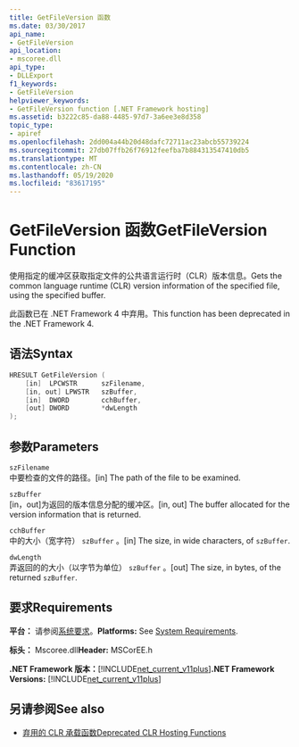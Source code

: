 ```yaml
---
title: GetFileVersion 函数
ms.date: 03/30/2017
api_name:
- GetFileVersion
api_location:
- mscoree.dll
api_type:
- DLLExport
f1_keywords:
- GetFileVersion
helpviewer_keywords:
- GetFileVersion function [.NET Framework hosting]
ms.assetid: b3222c85-da88-4485-97d7-3a6ee3e8d358
topic_type:
- apiref
ms.openlocfilehash: 2dd004a44b20d48dafc72711ac23abcb55739224
ms.sourcegitcommit: 27db07ffb26f76912feefba7b884313547410db5
ms.translationtype: MT
ms.contentlocale: zh-CN
ms.lasthandoff: 05/19/2020
ms.locfileid: "83617195"
---
```

# <a name="getfileversion-function"></a><span data-ttu-id="97cc6-102">GetFileVersion 函数</span><span class="sxs-lookup"><span data-stu-id="97cc6-102">GetFileVersion Function</span></span>
<span data-ttu-id="97cc6-103">使用指定的缓冲区获取指定文件的公共语言运行时（CLR）版本信息。</span><span class="sxs-lookup"><span data-stu-id="97cc6-103">Gets the common language runtime (CLR) version information of the specified file, using the specified buffer.</span></span>  
  
 <span data-ttu-id="97cc6-104">此函数已在 .NET Framework 4 中弃用。</span><span class="sxs-lookup"><span data-stu-id="97cc6-104">This function has been deprecated in the .NET Framework 4.</span></span>  
  
## <a name="syntax"></a><span data-ttu-id="97cc6-105">语法</span><span class="sxs-lookup"><span data-stu-id="97cc6-105">Syntax</span></span>  
  
```cpp  
HRESULT GetFileVersion (  
    [in]  LPCWSTR      szFilename,
    [in, out] LPWSTR   szBuffer,
    [in]  DWORD        cchBuffer,
    [out] DWORD        *dwLength  
);  
```  
  
## <a name="parameters"></a><span data-ttu-id="97cc6-106">参数</span><span class="sxs-lookup"><span data-stu-id="97cc6-106">Parameters</span></span>  
 `szFilename`  
 <span data-ttu-id="97cc6-107">中要检查的文件的路径。</span><span class="sxs-lookup"><span data-stu-id="97cc6-107">[in] The path of the file to be examined.</span></span>  
  
 `szBuffer`  
 <span data-ttu-id="97cc6-108">[in，out]为返回的版本信息分配的缓冲区。</span><span class="sxs-lookup"><span data-stu-id="97cc6-108">[in, out] The buffer allocated for the version information that is returned.</span></span>  
  
 `cchBuffer`  
 <span data-ttu-id="97cc6-109">中的大小（宽字符） `szBuffer` 。</span><span class="sxs-lookup"><span data-stu-id="97cc6-109">[in] The size, in wide characters, of `szBuffer`.</span></span>  
  
 `dwLength`  
 <span data-ttu-id="97cc6-110">弄返回的的大小（以字节为单位） `szBuffer` 。</span><span class="sxs-lookup"><span data-stu-id="97cc6-110">[out] The size, in bytes, of the returned `szBuffer`.</span></span>  
  
## <a name="requirements"></a><span data-ttu-id="97cc6-111">要求</span><span class="sxs-lookup"><span data-stu-id="97cc6-111">Requirements</span></span>  
 <span data-ttu-id="97cc6-112">**平台：** 请参阅[系统要求](../../get-started/system-requirements.md)。</span><span class="sxs-lookup"><span data-stu-id="97cc6-112">**Platforms:** See [System Requirements](../../get-started/system-requirements.md).</span></span>  
  
 <span data-ttu-id="97cc6-113">**标头：** Mscoree.dll</span><span class="sxs-lookup"><span data-stu-id="97cc6-113">**Header:** MSCorEE.h</span></span>  
  
 <span data-ttu-id="97cc6-114">**.NET Framework 版本：**[!INCLUDE[net_current_v11plus](../../../../includes/net-current-v11plus-md.md)]</span><span class="sxs-lookup"><span data-stu-id="97cc6-114">**.NET Framework Versions:** [!INCLUDE[net_current_v11plus](../../../../includes/net-current-v11plus-md.md)]</span></span>  
  
## <a name="see-also"></a><span data-ttu-id="97cc6-115">另请参阅</span><span class="sxs-lookup"><span data-stu-id="97cc6-115">See also</span></span>

- [<span data-ttu-id="97cc6-116">弃用的 CLR 承载函数</span><span class="sxs-lookup"><span data-stu-id="97cc6-116">Deprecated CLR Hosting Functions</span></span>](deprecated-clr-hosting-functions.md)
